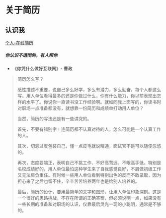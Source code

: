# 关于简历

## 认识我
[个人-在线简历](https://gyx8899.github.io/resume/)

##### 你认识不透彻的，有人帮你

- 《你凭什么做好互联网》- 曹政
> 简历怎么写？
> 
> 感性描述不重要，说自己多么好学，多么有潜力，多么勤奋，每个人都这么写。用人单位看得最多的还是你做过什么，你有什么能力，你以前表现出怎样的水平了。你说你一直读书没工作经验啊。就如同我上面写的，你读书时对职场一点准备都没有，就想靠一份简历和成绩单打动用人单位？
>
> 当然，简历的写法还是有一些讲究的。
>
> 首先，不要有错别字！连简历都不认真对待的人，怎么可能是一个认真工作的人。
>
> 其次，切忌过度包装自己，懂一点皮毛就说精通，面试官不是可以随便忽悠的。
>
> 再次，态度要端正，表明自己不挑工作、不好高骛远、不眼高手低。特别是名校成绩好的，用人单位最怕这种学生来了自我感觉良好，不屑做初级工作又无法肩负重任。有时候一些用人单位看到特别出色的反而不敢录取，因为担心来了之后也留不住，辛辛苦苦培养两年也是给别人培养的。
>
> 最后，简历的设计，要用最简单的文字和图形，让用人单位印象深刻。这是一个很好的思路挑战，不存在所谓的正确答案，但必须说明一点，如果没有一些长期的准备和对职场的认识，仅靠最后灵光一现的小聪明，通常是不够的。
